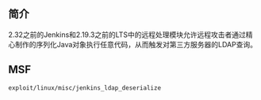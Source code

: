 <languages  />

简介
----

2.32之前的Jenkins和2.19.3之前的LTS中的远程处理模块允许远程攻击者通过精心制作的序列化Java对象执行任意代码，从而触发对第三方服务器的LDAP查询。

MSF
---

    exploit/linux/misc/jenkins_ldap_deserialize